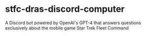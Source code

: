 # stfc-dras-discord-computer
A Discord bot powered by OpenAI's GPT-4 that answers questions exclusively about the mobile game Star Trek Fleet Command
